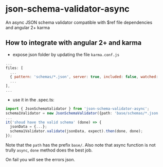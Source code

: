 # json-schema-validator-async
An async JSON schema validator compatible with $ref file dependencies and angular 2+ karma

## How to integrate with angular 2+ and karma

* expose json folder by updating the file `karma.conf.js`

```javascript
...
files: [
  ...
  { pattern: 'schemas/*.json', server: true, included: false, watched: true}
  ...
],
...
```

* use it in the .spec.ts:

```typescript
import { JsonSchemaValidator } from 'json-schema-validator-async';
schema1Validator = new JsonSchemaValidator({path: 'base/schemas/*.json', mainSchemaFile: 'resourceSchema.json'});
...
it('shoud have the valid schema' (done) => {
  jsonData = {...};
  schema1Validator.validate(jsonData, expect).then(done, done);
});
```

Note that the `path` has the prefix `base/`.
Also note that async function is not trully `async`, `done` method does the best job.

On fail you will see the errors json.
